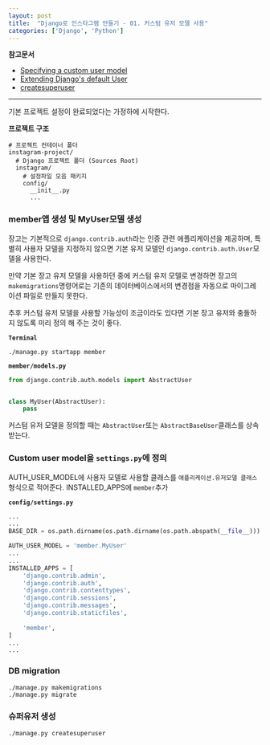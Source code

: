 ```yaml
---
layout: post
title:  "Django로 인스타그램 만들기 - 01. 커스텀 유저 모델 사용"
categories: ['Django', 'Python']
---
```


**참고문서**
- [Specifying a custom user model](https://docs.djangoproject.com/ko/1.11/topics/auth/customizing/#specifying-a-custom-user-model)
- [Extending Django's default User](https://docs.djangoproject.com/ko/1.11/topics/auth/customizing/#extending-django-s-default-user)
- [createsuperuser](https://docs.djangoproject.com/en/1.11/ref/django-admin/#createsuperuser)


---

기본 프로젝트 설정이 완료되었다는 가정하에 시작한다.

**프로젝트 구조**  

```shell
# 프로젝트 컨테이너 폴더
instagram-project/
  # Django 프로젝트 폴더 (Sources Root)
  instagram/
    # 설정파일 모음 패키지
    config/
      __init__.py
      ...
```


### member앱 생성 및 MyUser모델 생성

장고는 기본적으로 `django.contrib.auth`라는 인증 관련 애플리케이션을 제공하며, 특별히 사용자 모델을 지정하지 않으면 기본 유저 모델인 `django.contrib.auth.User`모델을 사용한다.

만약 기본 장고 유저 모델을 사용하던 중에 커스텀 유저 모델로 변경하면 장고의 `makemigrations`명령어로는 기존의 데이터베이스에서의 변경점을 자동으로 마이그레이션 파일로 만들지 못한다.

추후 커스텀 유저 모델을 사용할 가능성이 조금이라도 있다면 기본 장고 유저와 충돌하지 않도록 미리 정의 해 주는 것이 좋다.

**`Terminal`**

```shell
./manage.py startapp member
```

**`member/models.py`**

```python
from django.contrib.auth.models import AbstractUser


class MyUser(AbstractUser):
    pass
```

커스텀 유저 모델을 정의할 때는 `AbstractUser`또는 `AbstractBaseUser`클래스를 상속받는다.

### Custom user model을 `settings.py`에 정의

AUTH_USER_MODEL에 사용자 모델로 사용할 클래스를 `애플리케이션.유저모델 클래스`형식으로 적어준다.
INSTALLED_APPS에 `member`추가

**`config/settings.py`**

```python
...
...
BASE_DIR = os.path.dirname(os.path.dirname(os.path.abspath(__file__)))

AUTH_USER_MODEL = 'member.MyUser'
...
...
INSTALLED_APPS = [
    'django.contrib.admin',
    'django.contrib.auth',
    'django.contrib.contenttypes',
    'django.contrib.sessions',
    'django.contrib.messages',
    'django.contrib.staticfiles',
    
    'member',
]
...
...
```

### DB migration

```shell
./manage.py makemigrations
./manage.py migrate
```

### 슈퍼유저 생성

```shell
./manage.py createsuperuser
```